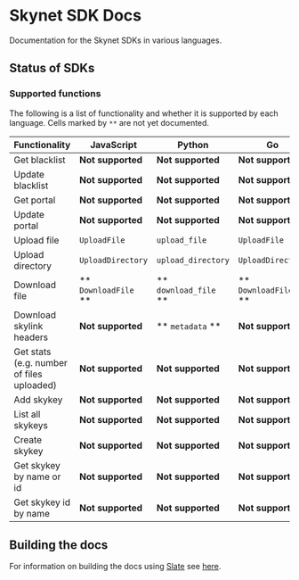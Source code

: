 # Skynet SDK Docs

Documentation for the Skynet SDKs in various languages.

## Status of SDKs

### Supported functions

The following is a list of functionality and whether it is supported by each language. Cells marked by `**` are not yet documented.

Functionality | JavaScript | Python | Go
--- | - | - | -
Get blacklist | **Not supported** | **Not supported** | **Not supported**
Update blacklist | **Not supported** | **Not supported** | **Not supported**
Get portal | **Not supported** | **Not supported** | **Not supported**
Update portal | **Not supported** | **Not supported** | **Not supported**
Upload file | `UploadFile` | `upload_file` | `UploadFile`
Upload directory | `UploadDirectory` | `upload_directory` | `UploadDirectory`
Download file | ** `DownloadFile` ** | ** `download_file` ** | ** `DownloadFile` **
Download skylink headers | **Not supported** | ** `metadata` ** | **Not supported**
Get stats (e.g. number of files uploaded) | **Not supported** | **Not supported** | **Not supported**
Add skykey | **Not supported** | **Not supported** | **Not supported**
List all skykeys | **Not supported** | **Not supported** | **Not supported**
Create skykey | **Not supported** | **Not supported** | **Not supported**
Get skykey by name or id | **Not supported** | **Not supported** | **Not supported**
Get skykey id by name | **Not supported** | **Not supported** | **Not supported**

## Building the docs

For information on building the docs using [Slate](https://github.com/slatedocs/slate) see [here](https://github.com/slatedocs/slate/wiki#getting-started).
